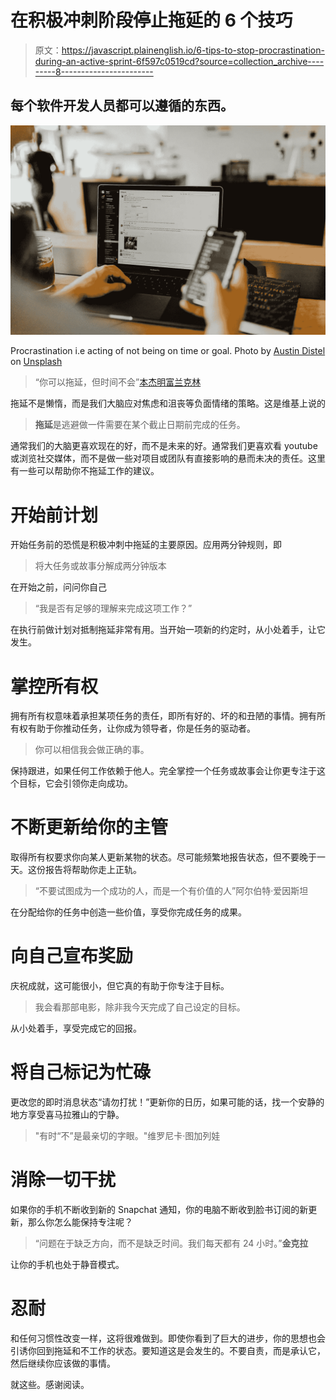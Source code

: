 # 在积极冲刺阶段停止拖延的 6 个技巧

> 原文：<https://javascript.plainenglish.io/6-tips-to-stop-procrastination-during-an-active-sprint-6f597c0519cd?source=collection_archive---------8----------------------->

## 每个软件开发人员都可以遵循的东西。

![](img/c3daae1902aebb2269be40099f8c568e.png)

Procrastination i.e acting of not being on time or goal. Photo by [Austin Distel](https://unsplash.com/@austindistel?utm_source=unsplash&utm_medium=referral&utm_content=creditCopyText) on [Unsplash](https://unsplash.com/s/photos/social-network?utm_source=unsplash&utm_medium=referral&utm_content=creditCopyText)

> “你可以拖延，但时间不会”[本杰明富兰克林](http://en.wikipedia.org/wiki/Benjamin_Franklin)

拖延不是懒惰，而是我们大脑应对焦虑和沮丧等负面情绪的策略。这是维基上说的

> **拖延**是逃避做一件需要在某个截止日期前完成的任务。

通常我们的大脑更喜欢现在的好，而不是未来的好。通常我们更喜欢看 youtube 或浏览社交媒体，而不是做一些对项目或团队有直接影响的悬而未决的责任。这里有一些可以帮助你不拖延工作的建议。

# 开始前计划

开始任务前的恐慌是积极冲刺中拖延的主要原因。应用两分钟规则，即

> 将大任务或故事分解成两分钟版本

在开始之前，问问你自己

> “我是否有足够的理解来完成这项工作？”

在执行前做计划对抵制拖延非常有用。当开始一项新的约定时，从小处着手，让它发生。

# 掌控所有权

拥有所有权意味着承担某项任务的责任，即所有好的、坏的和丑陋的事情。拥有所有权有助于你推动任务，让你成为领导者，你是任务的驱动者。

> 你可以相信我会做正确的事。

保持跟进，如果任何工作依赖于他人。完全掌控一个任务或故事会让你更专注于这个目标，它会引领你走向成功。

# 不断更新给你的主管

取得所有权要求你向某人更新某物的状态。尽可能频繁地报告状态，但不要晚于一天。这份报告将帮助你走上正轨。

> “不要试图成为一个成功的人，而是一个有价值的人”阿尔伯特·爱因斯坦

在分配给你的任务中创造一些价值，享受你完成任务的成果。

# 向自己宣布奖励

庆祝成就，这可能很小，但它真的有助于你专注于目标。

> 我会看那部电影，除非我今天完成了自己设定的目标。

从小处着手，享受完成它的回报。

# 将自己标记为忙碌

更改您的即时消息状态“请勿打扰！”更新你的日历，如果可能的话，找一个安静的地方享受喜马拉雅山的宁静。

> "有时“不”是最亲切的字眼。"维罗尼卡·图加列娃

# 消除一切干扰

如果你的手机不断收到新的 Snapchat 通知，你的电脑不断收到脸书订阅的新更新，那么你怎么能保持专注呢？

> “问题在于缺乏方向，而不是缺乏时间。我们每天都有 24 小时。”**金克拉**

让你的手机也处于静音模式。

# 忍耐

和任何习惯性改变一样，这将很难做到。即使你看到了巨大的进步，你的思想也会引诱你回到拖延和不工作的状态。要知道这是会发生的。不要自责，而是承认它，然后继续你应该做的事情。

就这些。感谢阅读。